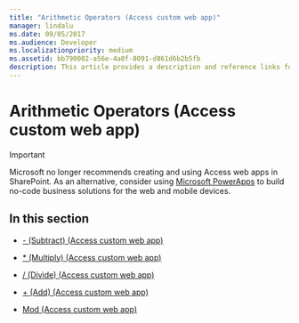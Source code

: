 ```yaml
---
title: "Arithmetic Operators (Access custom web app)"
manager: lindalu
ms.date: 09/05/2017
ms.audience: Developer
ms.localizationpriority: medium
ms.assetid: bb790002-a56e-4a0f-8091-d861d6b2b5fb
description: This article provides a description and reference links for arithmetic operators (access custom web app).
---
```


# Arithmetic Operators (Access custom web app)

> [!IMPORTANT]
> Microsoft no longer recommends creating and using Access web apps in SharePoint. As an alternative, consider using [Microsoft PowerApps](https://powerapps.microsoft.com/) to build no-code business solutions for the web and mobile devices.
  
## In this section

- [- (Subtract) (Access custom web app)](subtractaccess-custom-web-app.md)

- [\* (Multiply) (Access custom web app)](multiplyaccess-custom-web-app.md)

- [/ (Divide) (Access custom web app)](divideaccess-custom-web-app.md)

- [+ (Add) (Access custom web app)](plusaddaccess-custom-web-app.md)

- [Mod (Access custom web app)](mod-access-custom-web-app.md)
